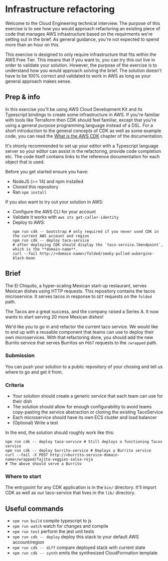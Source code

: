 # Infrastructure refactoring

Welcome to the Cloud Engineering technical interview. The purpose of this exercise is to see how you would approach refactoring an existing piece of code that manages AWS infrastructure based on the requirments we're setting out in the brief. As general guidance, you're not expected to spend more than an hour on this.

This exercise is designed to only require infrastructure that fits within the AWS Free Tier. This means that if you want to, you can try this out live in order to validate your solution. However, the purpose of the exercise is to understand how you would approach solving the brief. The solution doesn't have to be 100% correct and validated to work in AWS as long as your general approach makes sense.

## Prep & info

In this exercise you'll be using AWS Cloud Development Kit and its Typescript bindings to create some infrastructure in AWS. If you're familiar with tools like Terraform then CDK should feel familiar, except that you're using a general purpose programming language instead of a DSL. For a short introduction to the general concepts of CDK as well as some example code, you can read the [What is the AWS CDK](https://docs.aws.amazon.com/cdk/v2/guide/home.html) chapter of the documentation.

It's stronly recommended to set up your editor with a Typescript language server so your editor can assist in the refactoring, provide code completion etc. The code itself contains links to the reference documentation for each object that is used.

Before you get started ensure you have:
* NodeJS (>= 14) and npm installed
* Cloned this repository
* Ran `npm install`

If you also want to try out your solution in AWS:
* Configure the AWS CLI for your account
* Validate it works with `aws sts get-caller-identity`
* Deploy to AWS:
  ```shell
  npm run cdk -- bootstrap # only required if you never used CDK in the current AWS account and region
  npm run cdk -- deploy taco-service
  # after deploying CDK should display the `taco-service.lbendpoint`, which is the **domain-name**.
  curl --fail http://<domain-name>/folded/smoky-pulled-aubergine-black-bean
  ```

## Brief
The El Chiquito, a hyper-scaling Mexican start-up restaurant, serves Mexican dishes using HTTP requests. This repository contains the tacos microservice. It serves tacos in response to `GET` requests on the `folded` path.

The Tacos are a great success, and the company raised a Series A. It now wants to start serving 20 more Mexican dishes!

We'd like you to go in and refactor the current taco service. We would like to end up with a reusable component that teams can use to deploy their own microservices. With that refactoring done, you should add the new Burrito service that serves Burritos on `POST` requests to the `/wrapped` path.

### Submission

You can push your solution to a public repository of your chosing and tell us where to go and get it from.

### Criteria
* Your solution should create a generic service that each team can use for their dish
* The solution should allow for enough configurability to avoid teams copy-pasting the service abstraction or cloning the existing TacoService
* Each microservice should have its own ECS cluster and load balancer
* (Optional) Write a test

In the end, the solution should roughly work like this:
```shell
npm run cdk -- deploy taco-service # Still deploys a functioning Tacos service
npm run cdk -- deploy burrito-service # Deploys a Burrito service
curl --fail -X POST http://<burrito-service-domain-name>/wrapped/fajita-veggies-salsa-roja
# The above should serve a Burrito
```

### Where to start

The entrypoint for any CDK application is in the `bin/` directory. It'll import CDK as well as our taco-service that lives in the `lib/` directory.

## Useful commands
* `npm run build`   compile typescript to js
* `npm run watch`   watch for changes and compile
* `npm run test`    perform the jest unit tests
* `npm run cdk -- deploy`      deploy this stack to your default AWS account/region
* `npm run cdk -- diff`        compare deployed stack with current state
* `npm run cdk -- synth`       emits the synthesized CloudFormation template
